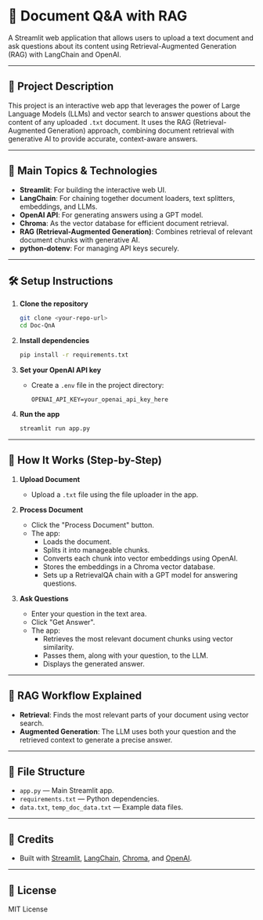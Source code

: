 # 📄 Document Q&A with RAG

A Streamlit web application that allows users to upload a text document and ask questions about its content using Retrieval-Augmented Generation (RAG) with LangChain and OpenAI.

---

## 🚀 Project Description

This project is an interactive web app that leverages the power of Large Language Models (LLMs) and vector search to answer questions about the content of any uploaded `.txt` document. It uses the RAG (Retrieval-Augmented Generation) approach, combining document retrieval with generative AI to provide accurate, context-aware answers.

---

## 🧩 Main Topics & Technologies

- **Streamlit**: For building the interactive web UI.
- **LangChain**: For chaining together document loaders, text splitters, embeddings, and LLMs.
- **OpenAI API**: For generating answers using a GPT model.
- **Chroma**: As the vector database for efficient document retrieval.
- **RAG (Retrieval-Augmented Generation)**: Combines retrieval of relevant document chunks with generative AI.
- **python-dotenv**: For managing API keys securely.

---

## 🛠️ Setup Instructions

1. **Clone the repository**
   ```bash
   git clone <your-repo-url>
   cd Doc-QnA
   ```

2. **Install dependencies**
   ```bash
   pip install -r requirements.txt
   ```

3. **Set your OpenAI API key**
   - Create a `.env` file in the project directory:
     ```env
     OPENAI_API_KEY=your_openai_api_key_here
     ```

4. **Run the app**
   ```bash
   streamlit run app.py
   ```

---

## 📝 How It Works (Step-by-Step)

1. **Upload Document**
   - Upload a `.txt` file using the file uploader in the app.

2. **Process Document**
   - Click the "Process Document" button.
   - The app:
     - Loads the document.
     - Splits it into manageable chunks.
     - Converts each chunk into vector embeddings using OpenAI.
     - Stores the embeddings in a Chroma vector database.
     - Sets up a RetrievalQA chain with a GPT model for answering questions.

3. **Ask Questions**
   - Enter your question in the text area.
   - Click "Get Answer".
   - The app:
     - Retrieves the most relevant document chunks using vector similarity.
     - Passes them, along with your question, to the LLM.
     - Displays the generated answer.

---

## 🧠 RAG Workflow Explained

- **Retrieval**: Finds the most relevant parts of your document using vector search.
- **Augmented Generation**: The LLM uses both your question and the retrieved context to generate a precise answer.

---

## 📂 File Structure

- `app.py` — Main Streamlit app.
- `requirements.txt` — Python dependencies.
- `data.txt`, `temp_doc_data.txt` — Example data files.

---

## 🙏 Credits

- Built with [Streamlit](https://streamlit.io/), [LangChain](https://langchain.com/), [Chroma](https://www.trychroma.com/), and [OpenAI](https://openai.com/).

---

## 📝 License

MIT License 